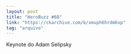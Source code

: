 ```yaml
---
layout: post
title: "HeroBuzz #68"
link: "https://ckarchive.com/b/xmuph6hrdm6vp"
tag: "arquivo"
---
```

Keynote do Adam Selipsky